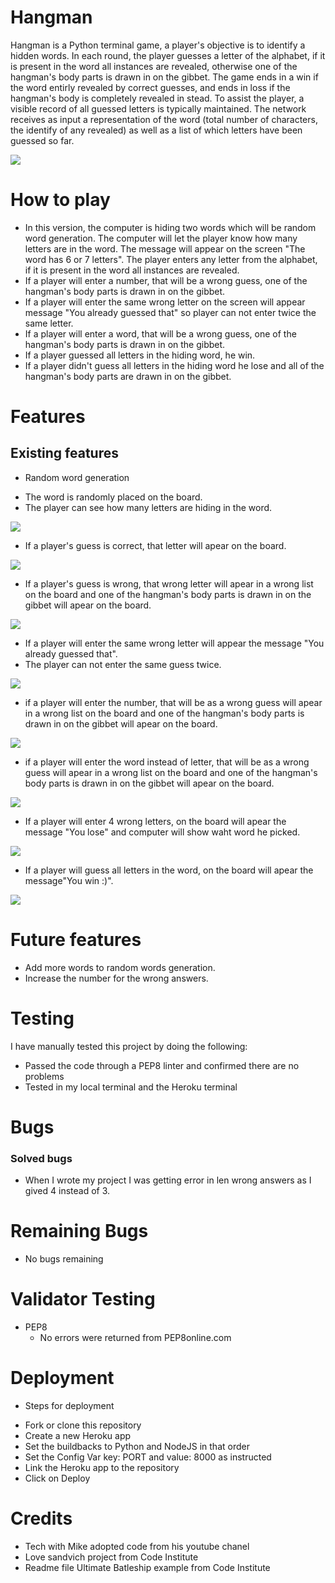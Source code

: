 # Hangman 
Hangman is a Python terminal game, a player's objective is to identify a hidden words. In each round, the player guesses a letter of the alphabet, if it is present in the word all instances are revealed, otherwise one of the hangman's body parts is drawn in on the gibbet. The game ends in a win if the word entirly revealed by correct guesses, and ends in loss if the hangman's body is completely revealed in stead. To assist the player, a visible record of all guessed letters is typically maintained. 
The network receives as input a representation of the word (total number of characters, the identify of any revealed) as well as a list of which letters have been guessed so far. 

![](images/image1.png)

# How to play 
 - In this version, the computer is hiding two words which will be random word generation. The computer will let the player know how many letters are in the word. The message will appear on the screen "The word has 6 or 7 letters". The player enters any letter from the alphabet, if it is present in the word all instances are revealed. 
 - If a player will enter a number, that will be a wrong guess, one of the hangman's body parts is drawn in on the gibbet. 
 - If a player will enter the same wrong letter on the screen will appear message "You already guessed that" so player can not enter twice the same letter. 
 - If a player will enter a word, that will be a wrong guess, one of the hangman's body parts is drawn in on the gibbet. 
 - If a player guessed all letters in the hiding word, he win.  
 - If a player didn't guess all letters in the hiding word he lose and all of the hangman's body parts are drawn in on the gibbet.

# Features

## Existing features
 * Random word generation
  - The word is randomly placed on the board. 
  - The player can see how many letters are hiding in the word. 

![](images/image2.png)


  - If a player's guess is correct, that letter will apear on the board. 


![](images/image3.png)

  - If a player's guess is wrong, that wrong letter will apear in a wrong list on the board and one of the hangman's body parts is drawn in on the gibbet will apear on the board.

![](images/image4.png)

  - If a player will enter the same wrong letter will appear the message "You already guessed that".
  - The player can not enter the same guess twice. 

![](images/image5.png)

  - if a player will enter the number, that will be as a wrong guess will apear in a wrong list on the board and one of the hangman's body parts is drawn in on the gibbet will apear on the board.

![](images/image6.png)

  - if a player will enter the word instead of letter, that will be as a wrong guess will apear in a wrong list on the board and one of the hangman's body parts is drawn in on the gibbet will apear on the board.

![](images/image7.png)

  - If a player will enter 4 wrong letters, on the board will apear the message "You lose" and computer will show waht word he picked. 

![](images/image8.png)

  - If a player will guess all letters in the word, on the board will apear the message"You win :)".

![](images/image9.png)

# Future features
 * Add more words to random words generation.
 * Increase the number for the wrong answers.

# Testing
I have manually tested this project by doing the following: 
 * Passed the code through a PEP8 linter and confirmed there are no problems
 * Tested in my local terminal and the Heroku terminal

# Bugs

### Solved bugs

 * When I wrote my project I was getting error in len wrong answers as I gived 4 instead of 3. 

# Remaining Bugs

* No bugs remaining

# Validator Testing

* PEP8
  - No errors were returned from PEP8online.com

# Deployment 
 * Steps for deployment
  - Fork or clone this repository
  - Create a new Heroku app
  - Set the buildbacks to Python and NodeJS in that order
  - Set the Config Var key: PORT and value: 8000 as instructed
  - Link the Heroku app to the repository
  - Click on Deploy

# Credits
* Tech with Mike adopted code from his youtube chanel
* Love sandvich project from Code Institute
* Readme file Ultimate Batleship example from Code Institute